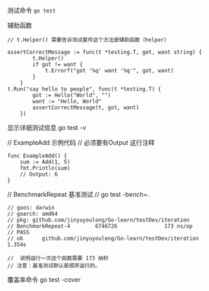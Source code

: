测试命令 `go test`

辅助函数
```
// t.Helper() 需要告诉测试套件这个方法是辅助函数（helper）

assertCorrectMessage := func(t *testing.T, got, want string) {
		t.Helper()
		if got != want {
			t.Errorf("got '%q' want '%q'", got, want)
		}
	}
t.Run("say hello to people", func(t *testing.T) {
		got := Hello("World", "")
		want := "Hello, World"
		assertCorrectMessage(t, got, want)
	})
```

显示详细测试信息
go test -v

// ExampleAdd 示例代码
// 必须要有Output 这行注释
```
func ExampleAdd() {
	sum := Add(1, 5)
	fmt.Println(sum)
	// Output: 6
}
```


// BenchmarkRepeat 基准测试
// go test -bench=.
```
// goos: darwin
// goarch: amd64
// pkg: github.com/jinyuyoulong/Go-learn/testDev/iteration
// BenchmarkRepeat-4        6746726               173 ns/op
// PASS
// ok      github.com/jinyuyoulong/Go-learn/testDev/iteration      1.354s

//  说明运行一次这个函数需要 173 纳秒
// 注意：基准测试默认是顺序运行的。
```
覆盖率命令
go test -cover